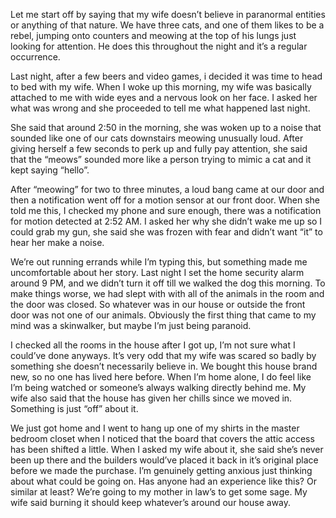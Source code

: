Let me start off by saying that my wife doesn’t believe in paranormal entities or anything of that nature. We have three cats, and one of them likes to be a rebel, jumping onto counters and meowing at the top of his lungs just looking for attention. He does this throughout the night and it’s a regular occurrence. 

Last night, after a few beers and video games, i decided it was time to head to bed with my wife. When I woke up this morning, my wife was basically attached to me with wide eyes and a nervous look on her face. I asked her what was wrong and she proceeded to tell me what happened last night. 

She said that around 2:50 in the morning, she was woken up to a noise that sounded like one of our cats downstairs meowing unusually loud. After giving herself a few seconds to perk up and fully pay attention, she said that the “meows” sounded more like a person trying to mimic a cat and it kept saying “hello”. 

After “meowing” for two to three minutes, a loud bang came at our door and then a notification went off for a motion sensor at our front door. When she told me this, I checked my phone and sure enough, there was a notification for motion detected at 2:52 AM. I asked her why she didn’t wake me up so I could grab my gun, she said she was frozen with fear and didn’t want “it” to hear her make a noise. 

We’re out running errands while I’m typing this, but something made me uncomfortable about her story. Last night I set the home security alarm around 9 PM, and we didn’t turn it off till we walked the dog this morning. To make things worse, we had slept with with all of the animals in the room and the door was closed. So whatever was in our house or outside the front door was not one of our animals. Obviously the first thing that came to my mind was a skinwalker, but maybe I’m just being paranoid. 

I checked all the rooms in the house after I got up, I’m not sure what I could’ve done anyways. It’s very odd that my wife was scared so badly by something she doesn’t necessarily believe in. We bought this house brand new, so no one has lived here before. When I’m home alone, I do feel like I’m being watched or someone’s always walking directly behind me. My wife also said that the house has given her chills since we moved in. Something is just “off” about it. 

We just got home and I went to hang up one of my shirts in the master bedroom closet when I noticed that the board that covers the attic access has been shifted a little. When I asked my wife about it, she said she’s never been up there and the builders would’ve placed it back in it’s original place before we made the purchase. I’m genuinely getting anxious just thinking about what could be going on. Has anyone had an experience like this? Or similar at least? We’re going to my mother in law’s to get some sage. My wife said burning it should keep whatever’s around our house away.